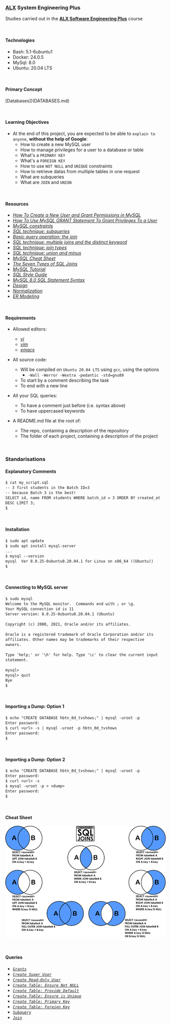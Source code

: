 ### [ALX](https://www.alxafrica.com/) System Engineering Plus

Studies carried out in the **[ALX Software Engineering Plus](https://www.alxafrica.com/software-engineering-plus/)** course

<br />

#### Technologies

* Bash:     5.1-6ubuntu1
* Docker:   24.0.5
* MySql:    8.0
* Ubuntu:   20.04 LTS

<br />

#### Primary Concept

[Databases])(DATABASES.md)

<br />

#### Learning Objectives

* At the end of this project, you are expected to be able to `explain to anyone`, **without the help of Google**:
    * How to create a new MySQL user
    * How to manage privileges for a user to a database or table
    * What's a `PRIMARY KEY`
    * What's a `FOREIGN KEY`
    * How to use `NOT NULL` and `UNIQUE` constraints
    * How to retrieve datas from multiple tables in one request
    * What are subqueries
    * What are `JOIN` and `UNION`

<br />

#### Resources

* _[How To Create a New User and Grant Permissions in MySQL](https://www.digitalocean.com/community/tutorials/how-to-create-a-new-user-and-grant-permissions-in-mysql)_
* _[How To Use MySQL GRANT Statement To Grant Privileges To a User](https://www.mysqltutorial.org/mysql-administration/mysql-grant/)_
* _[MySQL constraints](https://zetcode.com/mysql/constraints/)_
* _[SQL technique: subqueries](https://web.csulb.edu/colleges/coe/cecs/dbdesign/dbdesign.php?page=sql/subqueries.php)_
* _[Basic query operation: the join](https://web.csulb.edu/colleges/coe/cecs/dbdesign/dbdesign.php?page=sql/join.php)_
* _[SQL technique: multiple joins and the distinct keyword](https://web.csulb.edu/colleges/coe/cecs/dbdesign/dbdesign.php?page=sql/multijoin.php)_
* _[SQL technique: join types](https://web.csulb.edu/colleges/coe/cecs/dbdesign/dbdesign.php?page=sql/jointypes.php)_
* _[SQL technique: union and minus](https://web.csulb.edu/colleges/coe/cecs/dbdesign/dbdesign.php?page=sql/setops.php)_
* _[MySQL Cheat Sheet](https://intellipaat.com/mediaFiles/2019/02/SQL-Commands-Cheat-Sheet.pdf?US)_
* _[The Seven Types of SQL Joins](https://tableplus.com/blog/2018/09/a-beginners-guide-to-seven-types-of-sql-joins.html)_
* _[MySQL Tutorial](https://www.youtube.com/watch?v=yPu6qV5byu4)_
* _[SQL Style Guide](https://www.sqlstyle.guide/)_
* _[MySQL 8.0 SQL Statement Syntax](https://dev.mysql.com/doc/refman/8.0/en/sql-statements.html)_
* _[Design](https://www.guru99.com/database-design.html)_
* _[Normalization](https://www.guru99.com/database-normalization.html)_
* _[ER Modeling](https://www.guru99.com/er-modeling.html)_

<br />

#### Requirements

* Allowed editors:
    * _[vi](https://www.geeksforgeeks.org/vi-editor-unix/)_
    * _[vim](https://www.geeksforgeeks.org/getting-started-with-vim-editor-in-linux/)_
    * _[emacs](https://www.geeksforgeeks.org/emacs-command-in-linux-with-examples/)_

* All source code:
    * Will be compiled on `Ubuntu 20.04 LTS` using `gcc`, using the options
        * `-Wall -Werror -Wextra -pedantic -std=gnu89`
    * To start by a comment describing the task
    * To end with a new line

* All your SQL queries:
    * To have a comment just before (i.e. syntax above)
    * To have uppercased keywords

* A README.md file at the root of:
    * The repo, containing a description of the repository
    * The folder of each project, containing a description of the project

<br />

### Standarisations

#### Explanatory Comments

```
$ cat my_script.sql
-- 3 first students in the Batch ID=3
-- because Batch 3 is the best!
SELECT id, name FROM students WHERE batch_id = 3 ORDER BY created_at DESC LIMIT 3;
$
```

<br />

#### Installation

```
$ sudo apt update
$ sudo apt install mysql-server
...
$ mysql --version
mysql  Ver 8.0.25-0ubuntu0.20.04.1 for Linux on x86_64 ((Ubuntu))
$
```

<br />

#### Connecting to MySQL server

```
$ sudo mysql
Welcome to the MySQL monitor.  Commands end with ; or \g.
Your MySQL connection id is 11
Server version: 8.0.25-0ubuntu0.20.04.1 (Ubuntu)

Copyright (c) 2000, 2021, Oracle and/or its affiliates.

Oracle is a registered trademark of Oracle Corporation and/or its
affiliates. Other names may be trademarks of their respective
owners.

Type 'help;' or '\h' for help. Type '\c' to clear the current input statement.

mysql>
mysql> quit
Bye
$
```

<br />

#### Importing a Dump: Option 1

```
$ echo "CREATE DATABASE hbtn_0d_tvshows;" | mysql -uroot -p
Enter password: 
$ curl <url> -s | mysql -uroot -p hbtn_0d_tvshows
Enter password: 
$
```

<br />

#### Importing a Dump: Option 2

```
$ echo "CREATE DATABASE hbtn_0d_tvshows;" | mysql -uroot -p
Enter password: 
$ curl <url> -s
$ mysql -uroot -p < <dump>
Enter password: 
$
```

<br />

#### Cheat Sheet

![MySQL-Cheat-Sheet](./img/mysql-joins.png)

<br />

#### Queries

* _[`Grants`](0-privileges.sql)_
* _[`Create Super User`](1-create_user.sql)_
* _[`Create Read-Only User`](2-create_read_user.sql)_
* _[`Create Table: Ensure Not NULL`](3-force_name.sql)_
* _[`Create Table: Provide Default`](4-never_empty.sql)_
* _[`Create Table: Ensure is Unique`](5-unique_id.sql)_
* _[`Create Table: Primary Key`](6-states.sql)_
* _[`Create Table: Foreign Key`](7-cities.sql)_
* _[`Subquery`](8-cities_of_california_subquery.sql)_
* _[`Join`](9-cities_by_state_join.sql)_

<br />
